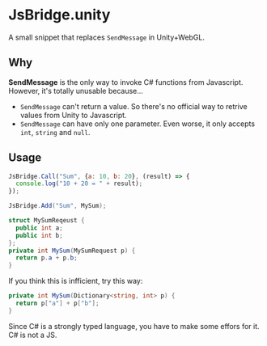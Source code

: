 JsBridge.unity
====

A small snippet that replaces `SendMessage` in Unity+WebGL.

Why
----
__SendMessage__ is the only way to invoke C# functions from Javascript.<br>
However, it's totally unusable because...

* `SendMessage` can't return a value. So there's no official way to retrive values from Unity to Javascript.
* `SendMessage` can have only one parameter. Even worse, it only accepts `int`, `string` and `null`.

Usage
----

```js
JsBridge.Call("Sum", {a: 10, b: 20}, (result) => {
  console.log("10 + 20 = " + result);
});
```

```cs
JsBridge.Add("Sum", MySum);

struct MySumReqeust {
  public int a;
  public int b;
};
private int MySum(MySumRequest p) {
  return p.a + p.b;
}
```

If you think this is infficient, try this way:
```cs
private int MySum(Dictionary<string, int> p) {
  return p["a"] + p["b"];
}
```

Since C# is a strongly typed language, you have to make some effors for it.<br>
C# is not a JS.
